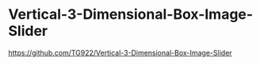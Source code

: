 # Vertical-3-Dimensional-Box-Image-Slider

https://github.com/TG922/Vertical-3-Dimensional-Box-Image-Slider
